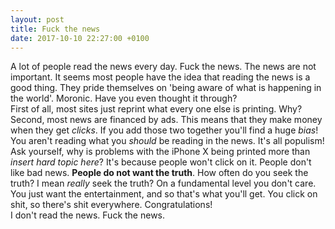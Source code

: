 ```yaml
---
layout: post
title: Fuck the news
date: 2017-10-10 22:27:00 +0100
---
```

A lot of people read the news every day. Fuck the news. The news are not important.
It seems most people have the idea that reading the news is a good thing. They pride
themselves on 'being aware of what is happening in the world'. Moronic. Have you even
thought it through?  
First of all, most sites just reprint what every one else is printing. Why? Second,
most news are financed by ads. This means that they make money when they get *clicks*.
If you add those two together you'll find a huge *bias*! You aren't reading what you
*should* be reading in the news. It's all populism! Ask yourself, why is problems with
the iPhone X being printed more than *insert hard topic here*? It's because people won't
click on it. People don't like bad news. **People do not want the truth**. How often do
you seek the truth? I mean *really* seek the truth? On a fundamental level you don't care.
You just want the entertainment, and so that's what you'll get. You click on shit, so there's
shit everywhere. Congratulations!  
I don't read the news. Fuck the news.
